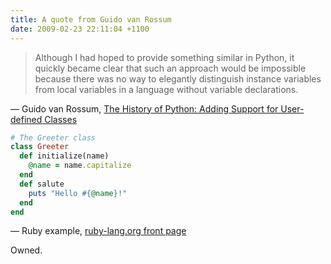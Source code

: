 ```yaml
---
title: A quote from Guido van Rossum
date: 2009-02-23 22:11:04 +1100
---
```


> Although I had hoped to provide something similar in Python, it quickly became clear that such an approach would be impossible because there was no way to elegantly distinguish instance variables from local variables in a language without variable declarations.

&#8212; Guido van Rossum, <a href="http://python-history.blogspot.com/2009/02/adding-support-for-user-defined-classes.html">The History of Python: Adding Support for User-defined Classes</a>

```ruby
# The Greeter class
class Greeter
  def initialize(name)
    @name = name.capitalize
  end 
  def salute
    puts "Hello #{@name}!"
  end
end
```
&#8212; Ruby example, <a href="http://www.ruby-lang.org/">ruby-lang.org front page</a>

Owned.

